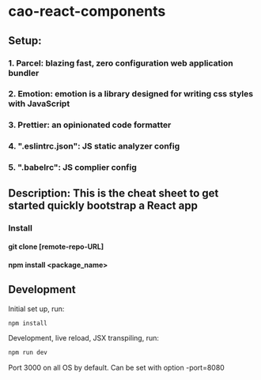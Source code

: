 # cao-react-components


## Setup:
### 1. Parcel: blazing fast, zero configuration web application bundler
### 2. Emotion: emotion is a library designed for writing css styles with JavaScript
### 3. Prettier: an opinionated code formatter
### 4. ".eslintrc.json": JS static analyzer config 
### 5. ".babelrc": JS complier config

## Description: This is the cheat sheet to get started quickly bootstrap a React app

### Install 
#### git clone [remote-repo-URL]
#### npm install <package_name>

## Development

Initial set up, run:

```sh
npm install
```

Development, live reload, JSX transpiling, run:

```sh
npm run dev
```

Port 3000 on all OS by default. Can be set with option -port=8080

